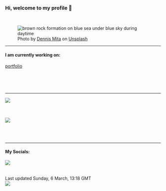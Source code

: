 <h3>Hi, welcome to my profile 👋</h3>

<br />
<figure>
  <img
    src="https://images.unsplash.com/photo-1629826717237-418604267daa?crop=entropy&cs=tinysrgb&fit=max&fm=jpg&ixid=MnwyNzQ3MDB8MHwxfHJhbmRvbXx8fHx8fHx8fDE2NDY1NjkzMjQ&ixlib=rb-1.2.1&q=80&w=1080&auto=format"
    alt="brown rock formation on blue sea under blue sky during daytime" 
  />
  <figcaption>Photo by <a
    href="https://unsplash.com/@dennis_tm?utm_source=Profile%20readme&utm_medium=referral">Dennis Mita</a> on <a
    href="https://unsplash.com/?utm_source=Profile%20readme&utm_medium=referral">Unsplash</a></figcaption>
</figure>


<hr />
<h4>I am currently working on:</h4>
<a href="https://github.com/ShaneLucy/portfolio">portfolio</a>

<br /><br /><br />

<hr />
<img
  src="https://github-readme-stats.vercel.app/api?username=shanelucy&show_icons=true&theme=calm"
/>
<br /><br /><br />

<img 
  src="https://github-readme-stats.vercel.app/api/top-langs/?username=shanelucy&theme=calm"
/>
<br /><br /><br /><br />
<hr />
<h4>My Socials:</h4>
<a href="https://uk.linkedin.com/in/shane-lucy-4735b616a">
  <img
    src="https://img.shields.io/badge/linkedin%20-%230077B5.svg?&style=for-the-badge&logo=linkedin&logoColor=white"
  />
</a>
<br /><br /><br />
Last updated Sunday, 6 March, 13:18 GMT
<br />
<img
  src="https://github.com/ShaneLucy/ShaneLucy/workflows/README%20build/badge.svg"
/>
